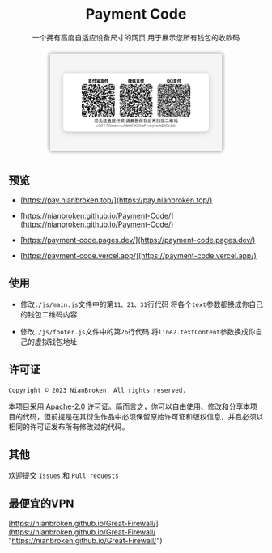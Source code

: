 <div align="center">

# Payment Code

一个拥有高度自适应设备尺寸的网页 用于展示您所有钱包的收款码

<img src="./assets/Payment-Code.png" alt="主界面" style="zoom:35%;" />

</div>

## 预览

- [https://pay.nianbroken.top/](https://pay.nianbroken.top/)

- [https://nianbroken.github.io/Payment-Code/](https://nianbroken.github.io/Payment-Code/)

- [https://payment-code.pages.dev/](https://payment-code.pages.dev/)

- [https://payment-code.vercel.app/](https://payment-code.vercel.app/)

## 使用

- 修改`./js/main.js`文件中的第`11、21、31`行代码 将各个`text`参数都换成你自己的钱包二维码内容

- 修改`./js/footer.js`文件中的第`26`行代码 将`line2.textContent`参数换成你自己的虚拟钱包地址

## 许可证

`Copyright © 2023 NianBroken. All rights reserved.`

本项目采用 [Apache-2.0](https://www.apache.org/licenses/LICENSE-2.0 "Apache-2.0") 许可证。简而言之，你可以自由使用、修改和分享本项目的代码，但前提是在其衍生作品中必须保留原始许可证和版权信息，并且必须以相同的许可证发布所有修改过的代码。

## 其他

欢迎提交 `Issues` 和 `Pull requests`

## 最便宜的VPN

[https://nianbroken.github.io/Great-Firewall/](https://nianbroken.github.io/Great-Firewall/ "https://nianbroken.github.io/Great-Firewall/")
